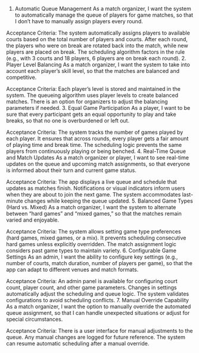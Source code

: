 1. Automatic Queue Management
As a match organizer,
I want the system to automatically manage the queue of players for game matches,
so that I don’t have to manually assign players every round.

Acceptance Criteria:
The system automatically assigns players to available courts based on the total number of players and courts.
After each round, the players who were on break are rotated back into the match, while new players are placed on break.
The scheduling algorithm factors in the rule (e.g., with 3 courts and 18 players, 6 players are on break each round).
2. Player Level Balancing
As a match organizer,
I want the system to take into account each player’s skill level,
so that the matches are balanced and competitive.

Acceptance Criteria:
Each player’s level is stored and maintained in the system.
The queueing algorithm uses player levels to create balanced matches.
There is an option for organizers to adjust the balancing parameters if needed.
3. Equal Game Participation
As a player,
I want to be sure that every participant gets an equal opportunity to play and take breaks,
so that no one is overburdened or left out.

Acceptance Criteria:
The system tracks the number of games played by each player.
It ensures that across rounds, every player gets a fair amount of playing time and break time.
The scheduling logic prevents the same players from continuously playing or being benched.
4. Real-Time Queue and Match Updates
As a match organizer or player,
I want to see real-time updates on the queue and upcoming match assignments,
so that everyone is informed about their turn and current game status.

Acceptance Criteria:
The app displays a live queue and schedule that updates as matches finish.
Notifications or visual indicators inform users when they are about to join the next game.
The system accommodates last-minute changes while keeping the queue updated.
5. Balanced Game Types (Hard vs. Mixed)
As a match organizer,
I want the system to alternate between “hard games” and “mixed games,”
so that the matches remain varied and enjoyable.

Acceptance Criteria:
The system allows setting game type preferences (hard games, mixed games, or a mix).
It prevents scheduling consecutive hard games unless explicitly overridden.
The match assignment logic considers past game types to maintain variety.
6. Configurable Game Settings
As an admin,
I want the ability to configure key settings (e.g., number of courts, match duration, number of players per game),
so that the app can adapt to different venues and match formats.

Acceptance Criteria:
An admin panel is available for configuring court count, player count, and other game parameters.
Changes in settings automatically adjust the scheduling and queue logic.
The system validates configurations to avoid scheduling conflicts.
7. Manual Override Capability
As a match organizer,
I want the option to manually override the automated queue assignment,
so that I can handle unexpected situations or adjust for special circumstances.

Acceptance Criteria:
There is a user interface for manual adjustments to the queue.
Any manual changes are logged for future reference.
The system can resume automatic scheduling after a manual override.
